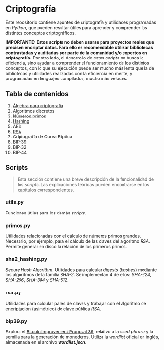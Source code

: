 # Criptografía

Este repositorio contiene apuntes de criptografía y utilidades programadas en *Python*, que pueden resultar útiles para aprender y comprender los distintos conceptos criptográficos.

**IMPORTANTE: Estos scripts no deben usarse para proyectos reales que precisen encriptar datos. Para ello es recomendable utilizar bibliotecas contrastadas y auditadas por parte de la comunidad y/o expertos en criptografía.** Por otro lado, el desarrollo de estos *scripts* no busca la eficiencia, sino ayudar a comprender el funcionamiento de los distintos conceptos, con lo que su ejecución puede ser mucho más lenta que la de bibliotecas y utilidades realizadas con la eficiencia en mente, y programadas en lenguajes compilados, mucho más veloces.

## Tabla de contenidos

1. [Álgebra para criptografía](capitulos/algebra.md)
1. Algoritmos discretos
1. [Números primos](capitulos/primos.md)
1. [Hashing](capitulos/hashing.md)
1. AES
1. [RSA](capitulos/rsa.md)
1. Criptografía de Curva Elíptica
1. [BIP-39](capitulos/bip39.md)
1. BIP-32
1. BIP-44

## Scripts

> Esta sección contiene una breve descripción de la funcionalidad de los *scripts*. Las explicaciones teóricas pueden encontrarse en los capítulos correspondientes.

### utils.py

Funciones útiles para los demás *scripts*.

### primos.py

Utilidades relacionadas con el cálculo de números primos grandes. Necesario, por ejemplo, para el cálculo de las claves del algoritmo *RSA*. Permite generar en disco la relación de los primeros primos.

### sha2_hashing.py

*Secure Hash Algorithm*. Utilidades para calcular *digests* (*hashes*) mediante los algoritmos de la familia *SHA-2*. Se implementan 4 de ellos: *SHA-224*, *SHA-256*, *SHA-384* y *SHA-512*.

### rsa.py

Utilidades para calcular pares de claves y trabajar con el algoritmo de encriptación (asimétrico) de clave pública *RSA*.

### bip39.py

Explora el [Bitcoin Improvement Proposal 39](https://github.com/bitcoin/bips/blob/master/bip-0039.mediawiki), relativo a la *seed phrase* y la semilla para la generación de monederos. Utiliza la *wordlist* oficial en inglés, almacenada en el archivo ***wordlist.json***.
